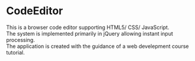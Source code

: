 # CodeEditor

This is a browser code editor supporting HTML5/ CSS/ JavaScript.<br>
The system is implemented primarily in jQuery allowing instant input processing.<br>
The application is created with the guidance of a web develepment course tutorial.

